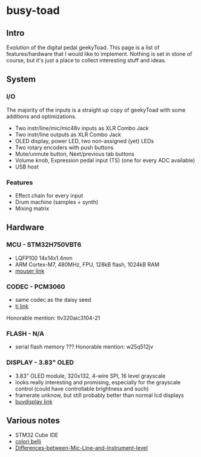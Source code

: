 # busy-toad

## Intro

Evolution of the digital pedal geekyToad. This page is a list of features/hardware that I would like to implement. Nothing is set in stone of course, but it's just a place to collect interesting stuff and ideas.

## System

### I/O

The majority of the inputs is a straight up copy of geekyToad with some additions and optimizations.
- Two instr/line/mic/mic48v inputs as XLR Combo Jack
- Two instr/line outputs as XLR Combo Jack
- OLED display, power LED, two non-assigned (yet) LEDs
- Two rotary encoders with push buttons
- Mute/unmute button, Next/previous tab buttons
- Volume knob, Expression pedal input (TS) (one for every ADC available)
- USB host

### Features

- Effect chain for every input
- Drum machine (samples + synth)
- Mixing matrix

## Hardware

### MCU - STM32H750VBT6

- LQFP100 14x14x1.4mm
- ARM Cortex-M7, 480MHz, FPU, 128kB flash, 1024kB RAM
- [mouser link](https://www.mouser.dk/ProductDetail/STMicroelectronics/STM32H750VBT6?qs=sGAEpiMZZMuI9neUTtPr7zWYd8yNnBbm60PgquT%2FyNhWon6x3TDxMg%3D%3D)

### CODEC - PCM3060

- same codec as the daisy seed
- [ti link](https://www.ti.com/product/PCM3060#features)

Honorable mention: tlv320aic3104-21

### FLASH - N/A

- serial flash memory ???
Honorable mention: w25q512jv

### DISPLAY - 3.83" OLED

- 3.83" OLED module, 320x132, 4-wire SPI, 16 level grayscale
- looks really interesting and promising, especially for the grayscale control (could have controllable brightness and such)
- framerate unknow, but still probably better than normal lcd displays
- [buydisplay link](https://www.buydisplay.com/catalog/product/view/id/1847/s/arduino-raspberry-pi-3-83-inch-oled-module-320x132-spi-16-level-grayscale/)

## Various notes

- STM32 Cube IDE
- [colori belli](https://coolors.co/30bced-303036-fffaff-fc5130-050401)
- [Differences-between-Mic-Line-and-Instrument-level](https://support.focusrite.com/hc/en-gb/articles/115004171025-Differences-between-Mic-Line-and-Instrument-level)
